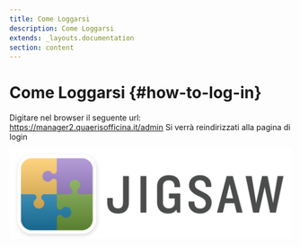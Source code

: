 ```yaml
---
title: Come Loggarsi
description: Come Loggarsi
extends: _layouts.documentation
section: content
---
```


# Come Loggarsi {#how-to-log-in}

Digitare nel browser il seguente url: https://manager2.quaerisofficina.it/admin
Si verrà reindirizzati alla pagina di login

![jigsaw logo](./assets/images/jigsaw.png "jigsaw logo")